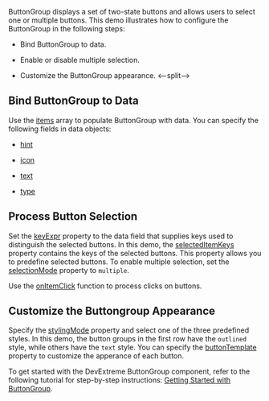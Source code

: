 ButtonGroup displays a set of two-state buttons and allows users to select one or multiple buttons. This demo illustrates how to configure the ButtonGroup in the following steps:

- Bind ButtonGroup to data.

- Enable or disable multiple selection.

- Customize the ButtonGroup appearance.
<--split-->

## Bind ButtonGroup to Data

Use the [items](/Documentation/ApiReference/UI_Components/dxButtonGroup/Configuration/items/) array to populate ButtonGroup with data. You can specify the following fields in data objects: 

- [hint](/Documentation/ApiReference/UI_Components/dxButtonGroup/Configuration/items/#hint)

- [icon](/Documentation/ApiReference/UI_Components/dxButtonGroup/Configuration/items/#icon)

- [text](/Documentation/ApiReference/UI_Components/dxButtonGroup/Configuration/items/#text)

- [type](/Documentation/ApiReference/UI_Components/dxButtonGroup/Configuration/items/#type)

## Process Button Selection

Set the [keyExpr](/Documentation/ApiReference/UI_Components/dxButtonGroup/Configuration/#keyExpr) property to the data field that supplies keys used to distinguish the selected buttons. In this demo, the [selectedItemKeys](/Documentation/ApiReference/UI_Components/dxButtonGroup/Configuration/#selectedItemKeys) property contains the keys of the selected buttons. This property allows you to predefine selected buttons. To enable multiple selection, set the [selectionMode](/Documentation/ApiReference/UI_Components/dxButtonGroup/Configuration/#selectionMode) property to `multiple`.

Use the [onItemClick](/Documentation/ApiReference/UI_Components/dxButtonGroup/Configuration/#onItemClick) function to process clicks on buttons.

## Customize the Buttongroup Appearance

Specify the [stylingMode](/Documentation/ApiReference/UI_Components/dxButtonGroup/Configuration/#stylingMode) property and select one of the three predefined styles. In this demo, the button groups in the first row have the `outlined` style, while others have the `text` style. You can specify the [buttonTemplate](/Documentation/ApiReference/UI_Components/dxButtonGroup/Configuration/#buttonTemplate) property to customize the apperance of each button.

To get started with the DevExtreme ButtonGroup component, refer to the following tutorial for step-by-step instructions: [Getting Started with ButtonGroup](/Documentation/Guide/UI_Components/ButtonGroup/Getting_Started_with_ButtonGroup/).